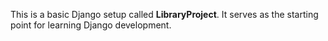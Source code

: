 This is a basic Django setup called **LibraryProject**. It serves as the starting point for learning Django development.